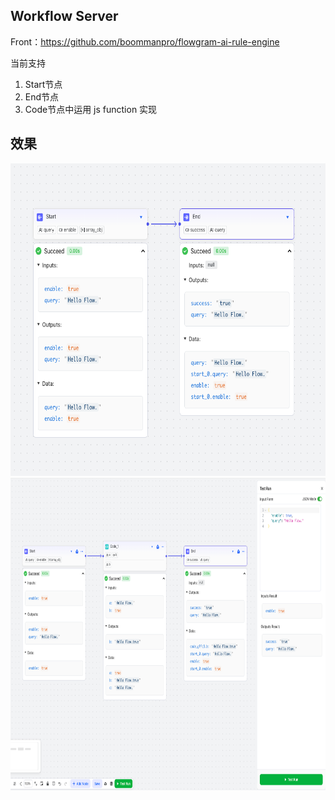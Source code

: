 ## Workflow Server

Front：https://github.com/boommanpro/flowgram-ai-rule-engine

当前支持
1. Start节点
2. End节点
3. Code节点中运用 js function 实现

## 效果
<img src="https://raw.githubusercontent.com/boommanpro/gaia-workflow/refs/heads/main/docs/img.png" width="1000" height="500" />
<img src="https://raw.githubusercontent.com/boommanpro/gaia-workflow/refs/heads/main/docs/img_1.png" width="1000" height="500" />
